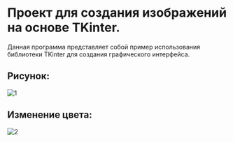 
# Проект для создания изображений на основе TKinter.

Данная программа представляет собой пример использования библиотеки TKinter для создания графического интерфейса.

## Рисунок:
![1](https://github.com/user-attachments/assets/ed259889-2ec9-4a47-be2b-20ddaa301ae2)

## Изменение цвета:
![2](https://github.com/user-attachments/assets/602adbd0-fecb-4da6-a3fb-f7bf6503056d)
